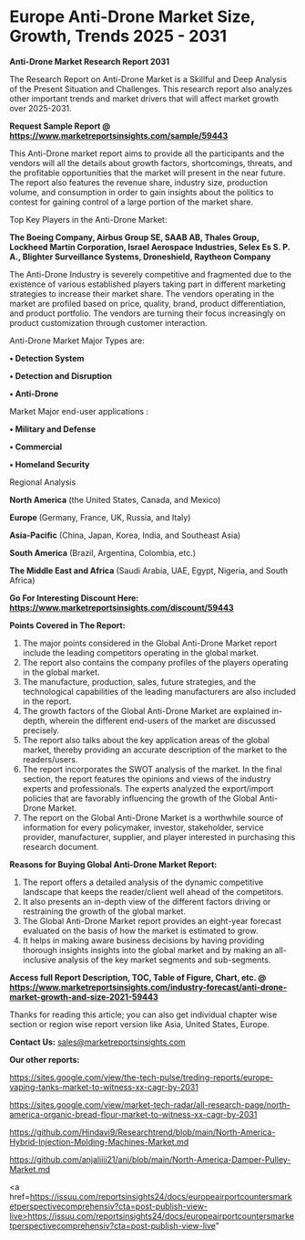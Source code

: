 # Europe Anti-Drone Market Size, Growth, Trends 2025 - 2031

<strong>Anti-Drone Market Research Report 2031</strong>

The Research Report on Anti-Drone Market is a Skillful and Deep Analysis of the Present Situation and Challenges. This research report also analyzes other important trends and market drivers that will affect market growth over 2025-2031.

<strong>Request Sample Report @ <a href=https://www.marketreportsinsights.com/sample/59443>https://www.marketreportsinsights.com/sample/59443</a></strong>

This Anti-Drone market report aims to provide all the participants and the vendors will all the details about growth factors, shortcomings, threats, and the profitable opportunities that the market will present in the near future. The report also features the revenue share, industry size, production volume, and consumption in order to gain insights about the politics to contest for gaining control of a large portion of the market share.

Top Key Players in the Anti-Drone Market:

<strong>The Boeing Company, Airbus Group SE, SAAB AB, Thales Group, Lockheed Martin Corporation, Israel Aerospace Industries, Selex Es S. P. A., Blighter Surveillance Systems, Droneshield, Raytheon Company</strong>

The Anti-Drone Industry is severely competitive and fragmented due to the existence of various established players taking part in different marketing strategies to increase their market share. The vendors operating in the market are profiled based on price, quality, brand, product differentiation, and product portfolio. The vendors are turning their focus increasingly on product customization through customer interaction.

Anti-Drone Market Major Types are:

<strong>• Detection System

• Detection and Disruption

• Anti-Drone</strong>

Market Major end-user applications :

<strong>• Military and Defense

• Commercial

• Homeland Security</strong>

Regional Analysis

</u><strong><b>North America</b></strong> (the United States, Canada, and Mexico)

<strong><b>Europe </b></strong>(Germany, France, UK, Russia, and Italy)

<strong><b>Asia-Pacific</b></strong> (China, Japan, Korea, India, and Southeast Asia)

<strong><b>South America</b></strong> (Brazil, Argentina, Colombia, etc.)

<strong><b>The Middle East and Africa</b></strong> (Saudi Arabia, UAE, Egypt, Nigeria, and South Africa)

<strong>Go For Interesting Discount Here: <a href=https://www.marketreportsinsights.com/discount/59443>https://www.marketreportsinsights.com/discount/59443</a></strong>

<strong>Points Covered in The Report:</strong>
<ol>
  <li>The major points considered in the Global Anti-Drone Market report include the leading competitors operating in the global market.</li>
  <li>The report also contains the company profiles of the players operating in the global market.</li>
  <li>The manufacture, production, sales, future strategies, and the technological capabilities of the leading manufacturers are also included in the report.</li>
  <li>The growth factors of the Global Anti-Drone Market are explained in-depth, wherein the different end-users of the market are discussed precisely.</li>
  <li>The report also talks about the key application areas of the global market, thereby providing an accurate description of the market to the readers/users.</li>
  <li>The report incorporates the SWOT analysis of the market. In the final section, the report features the opinions and views of the industry experts and professionals. The experts analyzed the export/import policies that are favorably influencing the growth of the Global Anti-Drone Market.</li>
  <li>The report on the Global Anti-Drone Market is a worthwhile source of information for every policymaker, investor, stakeholder, service provider, manufacturer, supplier, and player interested in purchasing this research document.</li>
</ol>
<strong>Reasons for Buying Global Anti-Drone Market Report:</strong>

<ol>
  <li>The report offers a detailed analysis of the dynamic competitive landscape that keeps the reader/client well ahead of the competitors.</li>
  <li>It also presents an in-depth view of the different factors driving or restraining the growth of the global market.</li>
  <li>The Global Anti-Drone Market report provides an eight-year forecast evaluated on the basis of how the market is estimated to grow.</li>
  <li>It helps in making aware business decisions by having providing thorough insights insights into the global market and by making an all-inclusive analysis of the key market segments and sub-segments.</li>
</ol>
<strong>Access full Report Description, TOC, Table of Figure, Chart, etc. @ <a href=https://www.marketreportsinsights.com/industry-forecast/anti-drone-market-growth-and-size-2021-59443>https://www.marketreportsinsights.com/industry-forecast/anti-drone-market-growth-and-size-2021-59443</a></strong>


Thanks for reading this article; you can also get individual chapter wise section or region wise report version like Asia, United States, Europe.

<strong>Contact Us:</strong>
sales@marketreportsinsights.com

<strong>Our other reports:</strong>

<a href=https://sites.google.com/view/the-tech-pulse/treding-reports/europe-vaping-tanks-market-to-witness-xx-cagr-by-2031>https://sites.google.com/view/the-tech-pulse/treding-reports/europe-vaping-tanks-market-to-witness-xx-cagr-by-2031</a>

<a href=https://sites.google.com/view/market-tech-radar/all-research-page/north-america-organic-bread-flour-market-to-witness-xx-cagr-by-2031>https://sites.google.com/view/market-tech-radar/all-research-page/north-america-organic-bread-flour-market-to-witness-xx-cagr-by-2031</a>

<a href=https://github.com/Hindavi9/Researchtrend/blob/main/North-America-Hybrid-Injection-Molding-Machines-Market.md>https://github.com/Hindavi9/Researchtrend/blob/main/North-America-Hybrid-Injection-Molding-Machines-Market.md</a>

<a href=https://github.com/anjaliiii21/ani/blob/main/North-America-Damper-Pulley-Market.md>https://github.com/anjaliiii21/ani/blob/main/North-America-Damper-Pulley-Market.md</a>

<a href=https://issuu.com/reportsinsights24/docs/europeairportcountersmarketperspectivecomprehensiv?cta=post-publish-view-live>https://issuu.com/reportsinsights24/docs/europeairportcountersmarketperspectivecomprehensiv?cta=post-publish-view-live</a>"
